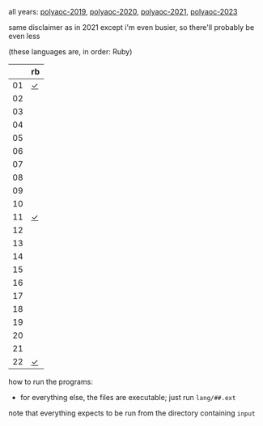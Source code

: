 all years:
[polyaoc-2019](https://github.com/tckmn/polyaoc-2019),
[polyaoc-2020](https://github.com/tckmn/polyaoc-2020),
[polyaoc-2021](https://github.com/tckmn/polyaoc-2021),
[polyaoc-2023](https://github.com/tckmn/polyaoc-2023)

same disclaimer as in 2021 except i'm even busier, so there'll probably be even less

(these languages are, in order: Ruby)

|    | rb        |
| -  | -         |
| 01 | [✓][01rb] |
| 02 |           |
| 03 |           |
| 04 |           |
| 05 |           |
| 06 |           |
| 07 |           |
| 08 |           |
| 09 |           |
| 10 |           |
| 11 | [✓][11rb] |
| 12 |           |
| 13 |           |
| 14 |           |
| 15 |           |
| 16 |           |
| 17 |           |
| 18 |           |
| 19 |           |
| 20 |           |
| 21 |           |
| 22 | [✓][22rb] |

how to run the programs:

 * for everything else, the files are executable; just run `lang/##.ext`

note that everything expects to be run from the directory containing `input`

[01rb]:  https://github.com/tckmn/polyaoc-2023/tree/master/01/rb
[11rb]:  https://github.com/tckmn/polyaoc-2023/tree/master/11/rb
[22rb]:  https://github.com/tckmn/polyaoc-2023/tree/master/22/rb

